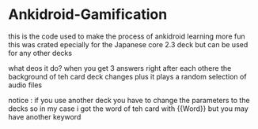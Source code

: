 # Ankidroid-Gamification
this is the code used to make the process of ankidroid learning more fun this was crated epecially for the Japanese core 2.3 deck but can be used for any other decks

what deos it do?
when you get 3 answers right after each othere the background of teh card deck changes plus it plays a random selection of audio files 

notice :
if you use another deck you have to change the parameters to the decks so in my case i got the word of teh card with <span id="word" style="">{{Word}}</span>
 but you may have another keyword 
 

